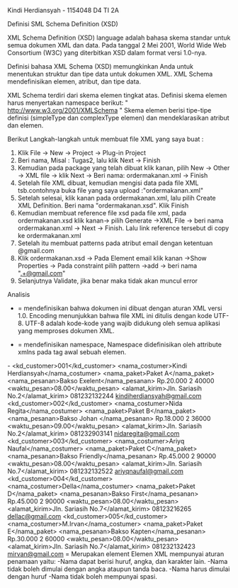 
Kindi Herdiansyah - 1154048
D4 TI 2A

Definisi SML Schema Definition (XSD)

  XML Schema Definition (XSD) language adalah bahasa skema standar untuk semua dokumen XML dan data. 
Pada tanggal 2 Mei 2001, World Wide Web Consortium (W3C) yang diterbitkan XSD dalam format versi 1.0-nya.

  Definisi bahasa XML Schema (XSD) memungkinkan Anda untuk menentukan struktur dan tipe data untuk dokumen XML. 
XML Schema mendefinisikan elemen, atribut, dan tipe data.

  XML Schema terdiri dari skema elemen tingkat atas. Definisi skema elemen harus menyertakan namespace berikut:
  " http://www.w3.org/2001/XMLSchema "
Skema elemen berisi tipe-tipe definisi (simpleType dan complexType elemen) dan mendeklarasikan atribut dan elemen.

Berikut Langkah-langkah untuk membuat file XML yang saya buat :
  1. Klik File -> New -> Project -> Plug-in Project
  2. Beri nama, Misal : Tugas2, lalu klik Next -> Finish
  3. Kemudian pada package yang telah dibuat klik kanan, pilih New -> Other -> XML file -> klik Next
     -> Beri nama: ordermakanan.xml -> Finish 
  4. Setelah file XML dibuat, kemudian mengisi data pada file XML tsb.contohnya buka file yang saya upload :"ordermakanan.xml"
  5. Setelah selesai, klik kanan pada ordermakanan.xml, lalu pilih Create XML Definition. Beri nama "ordermakanan.xsd". Klik Finish 
  6. Kemudian membuat reference file xsd pada file xml, pada ordermakanan.xsd klik kanan-> pilih Generate ->XML File
     -> beri nama ordermakanan.xml -> Next -> Finish. Lalu link reference tersebut di copy ke ordermakanan.xml
  7. Setelah itu membuat patterns pada atribut email dengan ketentuan @gmail.com
  8. Klik ordermakanan.xsd -> Pada Element email klik kanan ->Show Properties
     -> Pada constraint pilih pattern ->add -> beri nama ".+@gmail.com"
  9. Selanjutnya Validate, jika benar maka tidak akan muncul error
  
Analisis

- <?xml version="1.0" encoding="UTF-8"?>
  = mendefinisikan bahwa dokumen ini dibuat dengan aturan XML versi 1.0. Encoding menunjukkan bahwa file XML ini ditulis dengan kode UTF-8. UTF-8 adalah kode-kode yang wajib didukung oleh semua aplikasi yang memproses dokumen XML.
  
- <baksokuat xmlns:xsi="http://www.w3.org/2001/XMLSchema-instance" xsi:noNamespaceSchemaLocation="ordermakanan.xsd">
  = mendefinisikan namespace, Namespace didefinisikan oleh attribute xmlns pada tag awal sebuah elemen.
  
-<order>
		<kd_customer>001</kd_customer>
		<nama_costumer>Kindi Herdiansyah</nama_costumer>
		<nama_paket>Paket A</nama_paket>
		<nama_pesanan>Bakso Exelent</nama_pesanan>
		<harga>Rp.20.000</harga>
		<jml>2</jml>
		<total>40000</total>
		<waktu_pesan>08.00</waktu_pesan>
		<alamat_kirim>Jln. Sariasih No.2</alamat_kirim>
		<telp>081232132244</telp>
		<email>kindiherdiansyah@gmail.com</email>
	</order>
	<order>
		<kd_customer>002</kd_customer>
		<nama_costumer>Nida Regita</nama_costumer>
		<nama_paket>Paket B</nama_paket>
		<nama_pesanan>Bakso Johan </nama_pesanan>
		<harga>Rp.18.000</harga>
		<jml>2</jml>
		<total>36000</total>
		<waktu_pesan>09.00</waktu_pesan>
		<alamat_kirim>Jln. Sariasih No.2</alamat_kirim>
		<telp>081232903141</telp>
		<email>nidaregita@gmail.com</email>
	</order>
	<order>
		<kd_customer>003</kd_customer>
		<nama_costumer>Ariyq Naufal</nama_costumer>
		<nama_paket>Paket C</nama_paket>
		<nama_pesanan>Bakso Friendly</nama_pesanan>
		<harga>Rp.45.000</harga>
		<jml>2</jml>
		<total>90000</total>
		<waktu_pesan>08.00</waktu_pesan>
		<alamat_kirim>Jln. Sariasih No.7</alamat_kirim>
		<telp>081232132522</telp>
		<email>ariyqnaufal@gmail.com</email>
	</order>
	<order>
		<kd_customer>004</kd_customer>
		<nama_costumer>Della</nama_costumer>
		<nama_paket>Paket D</nama_paket>
		<nama_pesanan>Bakso First</nama_pesanan>
		<harga>Rp.45.000</harga>
		<jml>2</jml>
		<total>90000</total>
		<waktu_pesan>08.00</waktu_pesan>
		<alamat_kirim>Jln. Sariasih No.7</alamat_kirim>
		<telp>08123216265</telp>
		<email>dellac@gmail.com</email>
	</order>
	<order>
		<kd_customer>005</kd_customer>
		<nama_costumer>M.Irvan</nama_costumer>
		<nama_paket>Paket E</nama_paket>
		<nama_pesanan>Bakso Kapten</nama_pesanan>
		<harga>Rp.30.000</harga>
		<jml>2</jml>
		<total>60000</total>
		<waktu_pesan>08.00</waktu_pesan>
		<alamat_kirim>Jln. Sariasih No.7</alamat_kirim>
		<telp>081232132423</telp>
		<email>mirvan@gmail.com</email>
	</order>
</baksokuat>
  = Merupakan element
        Elemen XML mempunyai aturan penamaan yaitu:
-Nama dapat berisi huruf, angka, dan karakter lain.
-Nama tidak boleh dimulai dengan angka ataupun tanda baca.
-Nama harus dimulai dengan huruf
-Nama tidak boleh mempunyai spasi.



